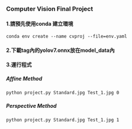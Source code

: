### Computer Vision Final Project
#### 1.請預先使用conda 建立環境
```
conda env create --name cvproj --file=env.yaml
```
#### 2.下載tag內的yolov7.onnx放在model_data內
#### 3.運行程式
##### Affine Method
```
python project.py Standard.jpg Test_1.jpg 0 
```
##### Perspective Method
```
python project.py Standard.jpg Test_1.jpg 1
```
